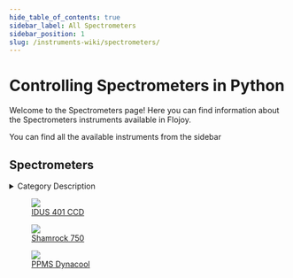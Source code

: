```yaml
--- 
hide_table_of_contents: true
sidebar_label: All Spectrometers
sidebar_position: 1
slug: /instruments-wiki/spectrometers/
---
```


# Controlling Spectrometers in Python

Welcome to the Spectrometers page! Here you can find information about the Spectrometers instruments available in Flojoy.

You can find all the available instruments from the sidebar


## Spectrometers 

 <details> 
 <summary>Category Description</summary> 
 A spectrometer is a scientific instrument used to separate and measure spectral components of a physical phenomenon. Spectrometer is a broad term often used to describe instruments that measure a continuous variable of a phenomenon where the spectral components are somehow mixed 
 </details> 

 <div className="flex flex-wrap" style={{ marginLeft: "-40px" }}>
<a href="/instruments-wiki/spectrometers/andor/idus-401-ccd">
<figure style={{ width: "185px", height: "200px", objectFit: "scale-down", marginRight: "15px" }}>
<img src="https://res.cloudinary.com/dhopxs1y3/image/upload/e_bgremoval/v1692107048/Instruments/Spectrometers/IDUS-401-CCD/file.png" style={{ width: "185px", height: "200px", objectFit: "scale-down", marginRight: "15px" }} />
<figcaption>IDUS 401 CCD</figcaption>
</figure>
</a>
<a href="/instruments-wiki/spectrometers/andor/shamrock-750">
<figure style={{ width: "185px", height: "200px", objectFit: "scale-down", marginRight: "15px" }}>
<img src="https://res.cloudinary.com/dhopxs1y3/image/upload/e_bgremoval/v1692107080/Instruments/Spectrometers/Shamrock-750/file.png" style={{ width: "185px", height: "200px", objectFit: "scale-down", marginRight: "15px" }} />
<figcaption>Shamrock 750</figcaption>
</figure>
</a>
<a href="/instruments-wiki/power-meters/quantum design/ppms-dynacool">
<figure style={{ width: "185px", height: "200px", objectFit: "scale-down", marginRight: "15px" }}>
<img src="https://res.cloudinary.com/dhopxs1y3/image/upload/e_bgremoval/v1692106790/Instruments/Spectrometers/PPMS-Dynacool/file.png" style={{ width: "185px", height: "200px", objectFit: "scale-down", marginRight: "15px" }} />
<figcaption>PPMS Dynacool</figcaption>
</figure>
</a>
</div>